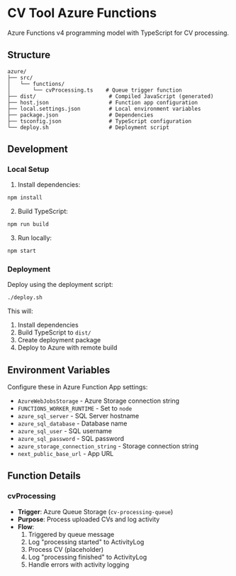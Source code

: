 # CV Tool Azure Functions

Azure Functions v4 programming model with TypeScript for CV processing.

## Structure

```
azure/
├── src/
│   └── functions/
│       └── cvProcessing.ts    # Queue trigger function
├── dist/                       # Compiled JavaScript (generated)
├── host.json                   # Function app configuration
├── local.settings.json         # Local environment variables
├── package.json                # Dependencies
├── tsconfig.json               # TypeScript configuration
└── deploy.sh                   # Deployment script
```

## Development

### Local Setup

1. Install dependencies:
```bash
npm install
```

2. Build TypeScript:
```bash
npm run build
```

3. Run locally:
```bash
npm start
```

### Deployment

Deploy using the deployment script:

```bash
./deploy.sh
```

This will:
1. Install dependencies
2. Build TypeScript to `dist/`
3. Create deployment package
4. Deploy to Azure with remote build

## Environment Variables

Configure these in Azure Function App settings:

- `AzureWebJobsStorage` - Azure Storage connection string
- `FUNCTIONS_WORKER_RUNTIME` - Set to `node`
- `azure_sql_server` - SQL Server hostname
- `azure_sql_database` - Database name
- `azure_sql_user` - SQL username
- `azure_sql_password` - SQL password
- `azure_storage_connection_string` - Storage connection string
- `next_public_base_url` - App URL

## Function Details

### cvProcessing

- **Trigger**: Azure Queue Storage (`cv-processing-queue`)
- **Purpose**: Process uploaded CVs and log activity
- **Flow**:
  1. Triggered by queue message
  2. Log "processing started" to ActivityLog
  3. Process CV (placeholder)
  4. Log "processing finished" to ActivityLog
  5. Handle errors with activity logging